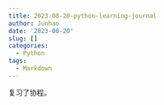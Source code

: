 ```yaml
---
title: 2023-08-20-python-learning-journal
author: Junhao
date: '2023-08-20'
slug: []
categories:
  - Python
tags:
  - Markdown
---
```

  复习了协程。